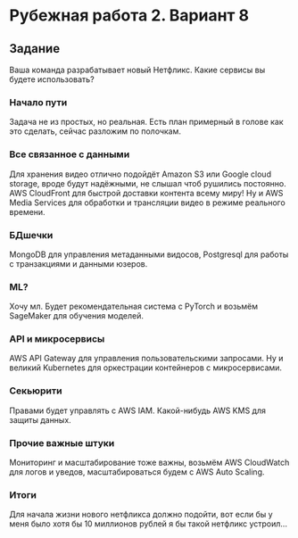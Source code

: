 # Рубежная работа 2. Вариант 8

## Задание

Ваша команда разрабатывает новый Нетфликс. Какие сервисы вы будете использовать?
<br>

### Начало пути

Задача не из простых, но реальная. Есть план примерный в голове как это сделать, сейчас разложим по полочкам.

### Все связанное с данными

Для хранения видео отлично подойдёт Amazon S3 или Google cloud storage, вроде будут надёжными, не слышал чтоб рушились постоянно. AWS CloudFront для быстрой доставки контента всему миру! Ну и AWS Media Services для обработки и трансляции видео в режиме реального времени.

### БДшечки

MongoDB для управления метаданными видосов, Postgresql для работы с транзакциями и данными юзеров.

### ML?

Хочу мл. Будет рекомендательная система с PyTorch и возьмём SageMaker для обучения моделей.

### API и микросервисы

AWS API Gateway для управления пользовательскими запросами. Ну и великий Kubernetes для оркестрации контейнеров с микросервисами.

### Секьюрити

Правами будет управлять с AWS IAM. Какой-нибудь AWS KMS для защиты данных.

### Прочие важные штуки

Мониторинг и масштабирование тоже важны, возьмём AWS CloudWatch для логов и уведов, масштабироваться будем с AWS Auto Scaling.

### Итоги

Для начала жизни нового нетфликса должно подойти, вот если бы у меня было хотя бы 10 миллионов рублей я бы такой нетфликс устроил...
